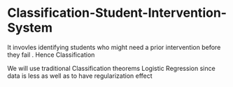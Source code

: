 # Classification-Student-Intervention-System

It invovles identifying students who might need a prior intervention before they fail . Hence Classification

We will use traditional Classification theorems Logistic Regression since data is less as well as to have regularization effect
